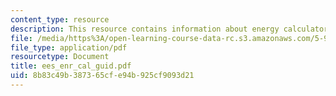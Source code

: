 ```yaml
---
content_type: resource
description: This resource contains information about energy calculator guidance.
file: /media/https%3A/open-learning-course-data-rc.s3.amazonaws.com/5-92-energy-environment-and-society-spring-2007/8b83c49b387365cfe94b925cf9093d21_ees_enr_cal_guid.pdf
file_type: application/pdf
resourcetype: Document
title: ees_enr_cal_guid.pdf
uid: 8b83c49b-3873-65cf-e94b-925cf9093d21
---
```

